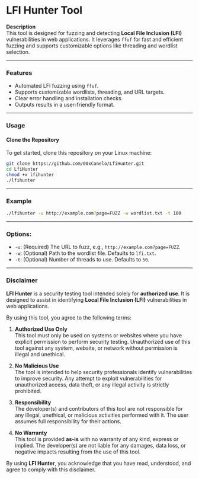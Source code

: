 # **LFI Hunter Tool**

**Description**  
This tool is designed for fuzzing and detecting **Local File Inclusion (LFI)** vulnerabilities in web applications. It leverages `ffuf` for fast and efficient fuzzing and supports customizable options like threading and wordlist selection.

---

### **Features**
- Automated LFI fuzzing using `ffuf`.
- Supports customizable wordlists, threading, and URL targets.
- Clear error handling and installation checks.
- Outputs results in a user-friendly format.

---

### **Usage**

#### **Clone the Repository**
To get started, clone this repository on your Linux machine:

```bash
git clone https://github.com/00xCanelo/LfiHunter.git
cd LfiHunter
chmod +x lfihunter
./lfihunter
```
---
### **Example**
```bash
./lfihunter -u http://example.com?page=FUZZ -w wordlist.txt -t 100
```
---
### **Options:**
- `-u`: (Required) The URL to fuzz, e.g., `http://example.com?page=FUZZ`.
- `-w`: (Optional) Path to the wordlist file. Defaults to `lfi.txt`.
- `-t`: (Optional) Number of threads to use. Defaults to `50`.

---
### **Disclaimer**

**LFI Hunter** is a security testing tool intended solely for **authorized use**. It is designed to assist in identifying **Local File Inclusion (LFI)** vulnerabilities in web applications.

By using this tool, you agree to the following terms:

1. **Authorized Use Only**  
   This tool must only be used on systems or websites where you have explicit permission to perform security testing. Unauthorized use of this tool against any system, website, or network without permission is illegal and unethical.

2. **No Malicious Use**  
   The tool is intended to help security professionals identify vulnerabilities to improve security. Any attempt to exploit vulnerabilities for unauthorized access, data theft, or any illegal activity is strictly prohibited.

3. **Responsibility**  
   The developer(s) and contributors of this tool are not responsible for any illegal, unethical, or malicious activities performed with it. The user assumes full responsibility for their actions.

4. **No Warranty**  
   This tool is provided **as-is** with no warranty of any kind, express or implied. The developer(s) are not liable for any damages, data loss, or negative impacts resulting from the use of this tool.

By using **LFI Hunter**, you acknowledge that you have read, understood, and agree to comply with this disclaimer.
